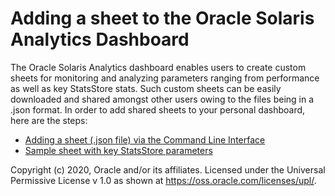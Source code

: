 # Adding a sheet to the Oracle Solaris Analytics Dashboard 

The Oracle Solaris Analytics dashboard enables users to create custom sheets for monitoring and analyzing parameters ranging from performance as well as key StatsStore stats. Such custom sheets can be easily downloaded and shared amongst other users owing to the files being in a .json format. In order to add shared sheets to your personal dashboard, here are the steps:

- [Adding a sheet (.json file) via the Command Line Interface](https://alm.oraclecorp.com/sandbox/#projects/oraclesolaris-contrib/scm/solarisdiscover.git/blob/StatsStore/Sharing%20sheets/add-shared-sheet.md?revision=master)
- [Sample sheet with key StatsStore parameters](https://alm.oraclecorp.com/sandbox/#projects/oraclesolaris-contrib/scm/solarisdiscover.git/blob/StatsStore/Sharing%20sheets/solaris-contrib.json?revision=master)







Copyright (c) 2020, Oracle and/or its affiliates.
 Licensed under the Universal Permissive License v 1.0 as shown at <https://oss.oracle.com/licenses/upl/>.